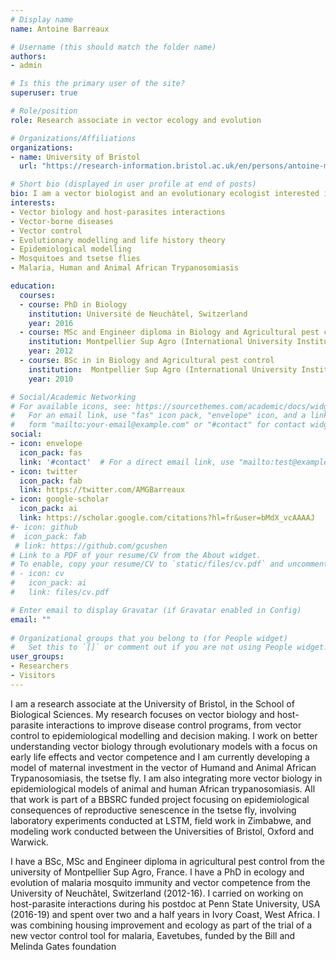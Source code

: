 ```yaml
---
# Display name
name: Antoine Barreaux

# Username (this should match the folder name)
authors:
- admin

# Is this the primary user of the site?
superuser: true

# Role/position
role: Research associate in vector ecology and evolution

# Organizations/Affiliations
organizations:
- name: University of Bristol
  url: "https://research-information.bristol.ac.uk/en/persons/antoine-m-g-barreaux(cc59626c-1654-4921-9056-ed69a8c1fd84).html"

# Short bio (displayed in user profile at end of posts)
bio: I am a vector biologist and an evolutionary ecologist interested in host parasites interactions, vector control and carry over effects with a focus on Malaria and Human and Animal African Trypanosomiasis.
interests:
- Vector biology and host-parasites interactions
- Vector-borne diseases
- Vector control
- Evolutionary modelling and life history theory
- Epidemiological modelling
- Mosquitoes and tsetse flies
- Malaria, Human and Animal African Trypanosomiasis

education:
  courses:
  - course: PhD in Biology
    institution: Université de Neuchâtel, Switzerland
    year: 2016
  - course: MSc and Engineer diploma in Biology and Agricultural pest control
    institution: Montpellier Sup Agro (International University Institute of Advanced Agricultural Science, biotechnologies, and Management), France
    year: 2012
  - course: BSc in in Biology and Agricultural pest control
    institution:  Montpellier Sup Agro (International University Institute of Advanced Agricultural Science, biotechnologies, and Management), France
    year: 2010

# Social/Academic Networking
# For available icons, see: https://sourcethemes.com/academic/docs/widgets/#icons
#   For an email link, use "fas" icon pack, "envelope" icon, and a link in the
#   form "mailto:your-email@example.com" or "#contact" for contact widget.
social:
- icon: envelope
  icon_pack: fas
  link: '#contact'  # For a direct email link, use "mailto:test@example.org".
- icon: twitter
  icon_pack: fab
  link: https://twitter.com/AMGBarreaux
- icon: google-scholar
  icon_pack: ai
  link: https://scholar.google.com/citations?hl=fr&user=bMdX_vcAAAAJ
#- icon: github
#  icon_pack: fab
 # link: https://github.com/gcushen
# Link to a PDF of your resume/CV from the About widget.
# To enable, copy your resume/CV to `static/files/cv.pdf` and uncomment the lines below.  
# - icon: cv
#   icon_pack: ai
#   link: files/cv.pdf

# Enter email to display Gravatar (if Gravatar enabled in Config)
email: ""
  
# Organizational groups that you belong to (for People widget)
#   Set this to `[]` or comment out if you are not using People widget.  
user_groups:
- Researchers
- Visitors
---
```


I am a research associate at the University of Bristol, in the School of Biological Sciences. My research focuses on vector biology and host-parasite interactions to improve disease control programs, from vector control to epidemiological modelling and decision making. I work on better understanding vector biology through evolutionary models with a focus on early life effects and vector competence and I am currently developing a model of maternal investment in the vector of Humand and Animal African Trypanosomiasis, the tsetse fly. I am also integrating more vector biology in epidemiological models of animal and human African trypanosomiasis. All that work is part of a BBSRC funded project focusing on epidemiological consequences of reproductive senescence in the tsetse fly, involving laboratory experiments conducted at LSTM, field work in Zimbabwe, and modeling work conducted between the Universities of Bristol, Oxford and Warwick.

I have a BSc, MSc and Engineer diploma in agricultural pest control from the university of Montpellier Sup Agro, France. I have a PhD in ecology and evolution of malaria mosquito immunity and vector competence from the University of Neuchâtel, Switzerland (2012-16). I carried on working on host-parasite interactions during his postdoc at Penn State University, USA (2016-19) and spent over two and a half years in Ivory Coast, West Africa. I was combining housing improvement and ecology as part of the trial of a new vector control tool for malaria, Eavetubes, funded by the Bill and Melinda Gates foundation
